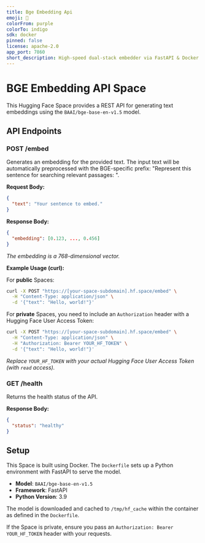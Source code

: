 ```yaml
---
title: Bge Embedding Api
emoji: 🚀
colorFrom: purple
colorTo: indigo
sdk: docker
pinned: false
license: apache-2.0
app_port: 7860
short_description: High-speed dual-stack embedder via FastAPI & Docker
---
```


# BGE Embedding API Space

This Hugging Face Space provides a REST API for generating text embeddings using the `BAAI/bge-base-en-v1.5` model.

## API Endpoints

### POST /embed

Generates an embedding for the provided text. The input text will be automatically preprocessed with the BGE-specific prefix: "Represent this sentence for searching relevant passages: ".

**Request Body:**
```json
{
  "text": "Your sentence to embed."
}
```

**Response Body:**
```json
{
  "embedding": [0.123, ..., 0.456]
}
```
*The embedding is a 768-dimensional vector.*

**Example Usage (curl):**

For **public** Spaces:
```bash
curl -X POST "https://[your-space-subdomain].hf.space/embed" \
  -H "Content-Type: application/json" \
  -d '{"text": "Hello, world!"}'
```

For **private** Spaces, you need to include an `Authorization` header with a Hugging Face User Access Token:
```bash
curl -X POST "https://[your-space-subdomain].hf.space/embed" \
  -H "Content-Type: application/json" \
  -H "Authorization: Bearer YOUR_HF_TOKEN" \
  -d '{"text": "Hello, world!"}'
```
*Replace `YOUR_HF_TOKEN` with your actual Hugging Face User Access Token (with `read` access).*

### GET /health

Returns the health status of the API.

**Response Body:**
```json
{
  "status": "healthy"
}
```

## Setup

This Space is built using Docker. The `Dockerfile` sets up a Python environment with FastAPI to serve the model.

- **Model**: `BAAI/bge-base-en-v1.5`
- **Framework**: FastAPI
- **Python Version**: 3.9

The model is downloaded and cached to `/tmp/hf_cache` within the container as defined in the `Dockerfile`.

If the Space is private, ensure you pass an `Authorization: Bearer YOUR_HF_TOKEN` header with your requests.

